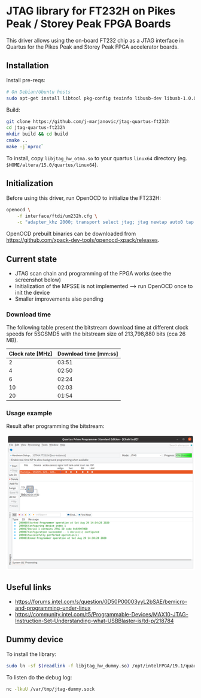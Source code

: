 # JTAG library for FT232H on Pikes Peak / Storey Peak FPGA Boards

This driver allows using the on-board FT232 chip as a JTAG interface in Quartus for the Pikes Peak and Storey Peak FPGA accelerator boards.

## Installation

Install pre-reqs:

```sh
# On Debian/Ubuntu hosts
sudo apt-get install libtool pkg-config texinfo libusb-dev libusb-1.0.0-dev libftdi-dev autoconf libjim-dev git wget build-essential cmake
```

Build:

```sh
git clone https://github.com/j-marjanovic/jtag-quartus-ft232h
cd jtag-quartus-ft232h
mkdir build && cd build
cmake ..
make -j`nproc`
```

To install, copy `libjtag_hw_otma.so` to your quartus `linux64` directory (eg. `$HOME/altera/15.0/quartus/linux64`).

## Initialization

Before using this driver, run OpenOCD to initialize the FT232H:

```sh
openocd \
    -f interface/ftdi/um232h.cfg \
    -c "adapter_khz 2000; transport select jtag; jtag newtap auto0 tap -irlen 10 -expected-id 0x029070dd";
```

OpenOCD prebuilt binaries can be downloaded from <https://github.com/xpack-dev-tools/openocd-xpack/releases>.

## Current state

- JTAG scan chain and programming of the FPGA works (see the screenshot below)
- Initialization of the MPSSE is not implemented --> run OpenOCD once to init the device
- Smaller improvements also pending

### Download time

The following table present the bitstream download time at different clock
speeds for 5SGSMD5 with the bitstream size of 213,798,880 bits (cca 26 MB).

| Clock rate [MHz] | Download time [mm:ss] |
|------------------|-----------------------|
|  2               | 03:51                 |
|  4               | 02:50                 |
|  6               | 02:24                 |
| 10               | 02:03                 |
| 20               | 01:54                 |


### Usage example

Result after programming the bitstream:

![Quartus Programmer](docs/current_state_2.png)

## Useful links

  * https://forums.intel.com/s/question/0D50P00003yyL2bSAE/bemicro-and-programming-under-linux
  * https://community.intel.com/t5/Programmable-Devices/MAX10-JTAG-Instruction-Set-Understanding-what-USBBlaster-is/td-p/218784

## Dummy device

To install the library:

```sh
sudo ln -sf $(readlink -f libjtag_hw_dummy.so) /opt/intelFPGA/19.1/quartus/linux64/
```

To listen do the debug log:

```sh
nc -lkuU /var/tmp/jtag-dummy.sock
```
